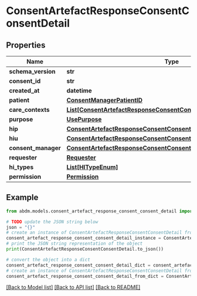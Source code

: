 # ConsentArtefactResponseConsentConsentDetail


## Properties

Name | Type | Description | Notes
------------ | ------------- | ------------- | -------------
**schema_version** | **str** |  | [optional] 
**consent_id** | **str** |  | 
**created_at** | **datetime** |  | 
**patient** | [**ConsentManagerPatientID**](ConsentManagerPatientID.md) |  | 
**care_contexts** | [**List[ConsentArtefactResponseConsentConsentDetailCareContextsInner]**](ConsentArtefactResponseConsentConsentDetailCareContextsInner.md) |  | 
**purpose** | [**UsePurpose**](UsePurpose.md) |  | 
**hip** | [**ConsentArtefactResponseConsentConsentDetailHip**](ConsentArtefactResponseConsentConsentDetailHip.md) |  | 
**hiu** | [**ConsentArtefactResponseConsentConsentDetailHiu**](ConsentArtefactResponseConsentConsentDetailHiu.md) |  | 
**consent_manager** | [**ConsentArtefactResponseConsentConsentDetailConsentManager**](ConsentArtefactResponseConsentConsentDetailConsentManager.md) |  | 
**requester** | [**Requester**](Requester.md) |  | 
**hi_types** | [**List[HITypeEnum]**](HITypeEnum.md) |  | 
**permission** | [**Permission**](Permission.md) |  | 

## Example

```python
from abdm.models.consent_artefact_response_consent_consent_detail import ConsentArtefactResponseConsentConsentDetail

# TODO update the JSON string below
json = "{}"
# create an instance of ConsentArtefactResponseConsentConsentDetail from a JSON string
consent_artefact_response_consent_consent_detail_instance = ConsentArtefactResponseConsentConsentDetail.from_json(json)
# print the JSON string representation of the object
print(ConsentArtefactResponseConsentConsentDetail.to_json())

# convert the object into a dict
consent_artefact_response_consent_consent_detail_dict = consent_artefact_response_consent_consent_detail_instance.to_dict()
# create an instance of ConsentArtefactResponseConsentConsentDetail from a dict
consent_artefact_response_consent_consent_detail_from_dict = ConsentArtefactResponseConsentConsentDetail.from_dict(consent_artefact_response_consent_consent_detail_dict)
```
[[Back to Model list]](../README.md#documentation-for-models) [[Back to API list]](../README.md#documentation-for-api-endpoints) [[Back to README]](../README.md)


